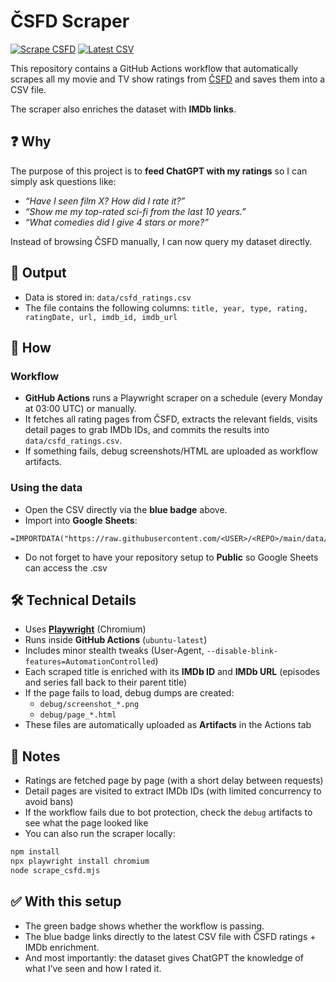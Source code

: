 # ČSFD Scraper

[![Scrape CSFD](https://github.com/ludivitto/csfd-chatgpt/actions/workflows/scrape.yml/badge.svg)](https://github.com/ludivitto/csfd-chatgpt/actions/workflows/scrape.yml)
[![Latest CSV](https://img.shields.io/badge/data-csfd__ratings.csv-blue)](https://raw.githubusercontent.com/ludivitto/csfd-chatgpt/main/data/csfd_ratings.csv)

This repository contains a GitHub Actions workflow that automatically scrapes all my movie and TV show ratings from [ČSFD](https://www.csfd.cz/) and saves them into a CSV file.

The scraper also enriches the dataset with **IMDb links**.

## ❓ Why
The purpose of this project is to **feed ChatGPT with my ratings** so I can simply ask questions like:

- *“Have I seen film X? How did I rate it?”*  
- *“Show me my top-rated sci-fi from the last 10 years.”*  
- *“What comedies did I give 4 stars or more?”*  

Instead of browsing ČSFD manually, I can now query my dataset directly.

## 📂 Output

- Data is stored in: `data/csfd_ratings.csv`
- The file contains the following columns: `title, year, type, rating, ratingDate, url, imdb_id, imdb_url`

## 🚀 How

### Workflow
- **GitHub Actions** runs a Playwright scraper on a schedule (every Monday at 03:00 UTC) or manually.  
- It fetches all rating pages from ČSFD, extracts the relevant fields, visits detail pages to grab IMDb IDs, and commits the results into `data/csfd_ratings.csv`.  
- If something fails, debug screenshots/HTML are uploaded as workflow artifacts.

### Using the data
- Open the CSV directly via the **blue badge** above.  
- Import into **Google Sheets**:
```excel
=IMPORTDATA("https://raw.githubusercontent.com/<USER>/<REPO>/main/data/csfd_ratings.csv")
```
- Do not forget to have your repository setup to **Public** so Google Sheets can access the .csv

## 🛠️ Technical Details

- Uses **[Playwright](https://playwright.dev/)** (Chromium)
- Runs inside **GitHub Actions** (`ubuntu-latest`)
- Includes minor stealth tweaks (User-Agent, `--disable-blink-features=AutomationControlled`)
- Each scraped title is enriched with its **IMDb ID** and **IMDb URL** (episodes and series fall back to their parent title)
- If the page fails to load, debug dumps are created:
  - `debug/screenshot_*.png`
  - `debug/page_*.html`
- These files are automatically uploaded as **Artifacts** in the Actions tab

## 📝 Notes

- Ratings are fetched page by page (with a short delay between requests)
- Detail pages are visited to extract IMDb IDs (with limited concurrency to avoid bans)
- If the workflow fails due to bot protection, check the `debug` artifacts to see what the page looked like
- You can also run the scraper locally:

```bash
npm install
npx playwright install chromium
node scrape_csfd.mjs
```

## ✅ With this setup

- The green badge shows whether the workflow is passing.
- The blue badge links directly to the latest CSV file with ČSFD ratings + IMDb enrichment.
- And most importantly: the dataset gives ChatGPT the knowledge of what I’ve seen and how I rated it.
